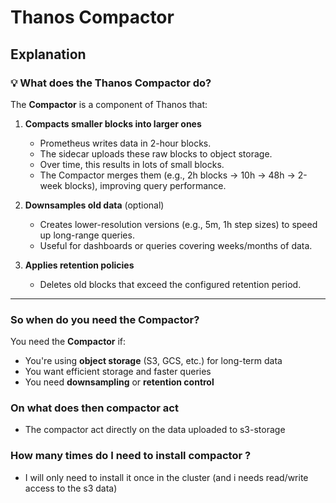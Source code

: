 # Thanos Compactor 

## Explanation 

### 💡 What does the **Thanos Compactor** do?

The **Compactor** is a component of Thanos that:

1. **Compacts smaller blocks into larger ones**  
   - Prometheus writes data in 2-hour blocks.
   - The sidecar uploads these raw blocks to object storage.
   - Over time, this results in lots of small blocks.
   - The Compactor merges them (e.g., 2h blocks → 10h → 48h → 2-week blocks), improving query performance.

2. **Downsamples old data** (optional)  
   - Creates lower-resolution versions (e.g., 5m, 1h step sizes) to speed up long-range queries.
   - Useful for dashboards or queries covering weeks/months of data.

3. **Applies retention policies**  
   - Deletes old blocks that exceed the configured retention period.

---

### So when do you need the Compactor?

You need the **Compactor** if:
- You're using **object storage** (S3, GCS, etc.) for long-term data
- You want efficient storage and faster queries
- You need **downsampling** or **retention control**

### On what does then compactor act 

  * The compactor act directly on the data uploaded to s3-storage

### How many times do I need to install compactor ? 

  * I will only need to install it once in the cluster (and i needs read/write access to the s3 data) 



